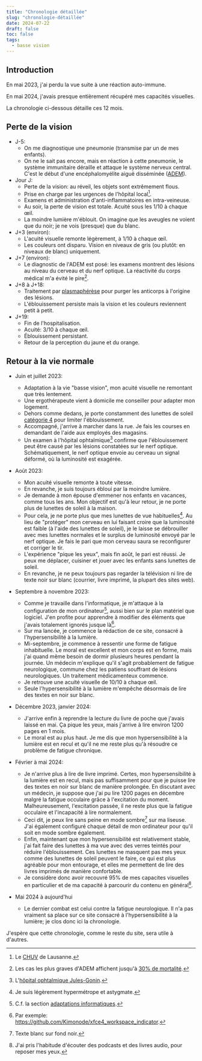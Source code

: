 ```yaml
---
title: "Chronologie détaillée"
slug: "chronologie-détaillée"
date: 2024-07-22
draft: false
toc: false
tags:
  - basse vision
---
```


## Introduction
En mai 2023, j'ai perdu la vue suite à une réaction auto-immune.

En mai 2024, j'avais presque entièrement récupéré mes capacités visuelles.

La chronologie ci-dessous détaille ces 12 mois.

## Perte de la vision
- J-5:
    - On me diagnostique une pneumonie (transmise par un de mes enfants).
    - On ne le sait pas encore, mais en réaction à cette pneumonie, le système immunitaire déraille et attaque le système nerveux central. C'est le début d'une encéphalomyélite aiguë disséminée ([ADEM](https://fr.wikipedia.org/wiki/Enc%C3%A9phalomy%C3%A9lite_aigu%C3%AB_diss%C3%A9min%C3%A9e)).
- Jour J: 
    - Perte de la vision: au réveil, les objets sont extrêmement flous.
    - Prise en charge par les urgences de l'hôpital local[^0].
    - Examens et administration d'anti-inflammatoires en intra-veineuse.
    - Au soir, la perte de vision est totale. Acuité sous les 1/10 à chaque &oelig;il.
    - La moindre lumière m'éblouit. On imagine que les aveugles ne voient que du noir; je ne vois (presque) que du blanc.
- J+3 (environ): 
    - L'acuité visuelle remonte légèrement, à 1/10 à chaque &oelig;il.
    - Les couleurs ont disparu. Vision en niveaux de gris (ou plutôt: en niveaux de blanc) uniquement.
- J+7 (environ):
    - Le diagnostic de l'ADEM est posé: les examens montrent des lésions au niveau du cerveau et du nerf optique. La réactivité du corps médical m'a évité le pire[^1].
- J+8 à J+18:
    - Traitement par [plasmaphérèse](https://fr.wikipedia.org/wiki/Plasmaph%C3%A9r%C3%A8se) pour purger les anticorps à l'origine des lésions.
    - L'éblouissement persiste mais la vision et les couleurs reviennent petit à petit.
- J+19:
    - Fin de l'hospitalisation.
    - Acuité: 3/10 à chaque &oelig;il. 
    - Éblouissement persistant.
    - Retour de la perception du jaune et du orange.

## Retour à la vie normale
- Juin et juillet 2023:
    - Adaptation à la vie "basse vision", mon acuité visuelle ne remontant que très lentement.
    - Une ergothérapeute vient à domicile me conseiller pour adapter mon logement.
    - Dehors comme dedans, je porte constamment des lunettes de soleil [catégorie 4](../adaptation/lunettes-de-soleil/#catégorie-4) pour limiter l'éblouissement.
    - Accompagné, j'arrive à marcher dans la rue. Je fais les courses en demandant de l'aide aux employés des magasins.
    - Un examen à l'hôpital ophtalmique[^2] confirme que l'éblouissement peut être causé par les lésions constatées sur le nerf optique. Schématiquement, le nerf optique envoie au cerveau un signal déformé, où la luminosité est exagérée.

- Août 2023:
    - Mon acuité visuelle remonte à toute vitesse.
    - En revanche, je suis toujours ébloui par la moindre lumière.
    - Je demande à mon épouse d'emmener nos enfants en vacances, comme tous les ans. Mon objectif est qu'à leur retour, je ne porte plus de lunettes de soleil à la maison. 
    - Pour cela, je ne porte plus que mes lunettes de vue habituelles[^3]. Au lieu de "protéger" mon cerveau en lui faisant croire que la luminosité est faible (à l'aide des lunettes de soleil), je le laisse se débrouiller avec mes lunettes normales et le surplus de luminosité envoyé par le nerf optique. Je fais le pari que mon cerveau saura se reconfigurer et corriger le tir. 
    - L'expérience "pique les yeux", mais fin août, le pari est réussi. Je peux me déplacer, cuisiner et jouer avec les enfants sans lunettes de soleil.
    - En revanche, je ne peux toujours pas regarder la télévision ni lire de texte noir sur blanc (courrier, livre imprimé, la plupart des sites web).

- Septembre à novembre 2023:
    - Comme je travaille dans l'informatique, je m'attaque à la configuration de mon ordinateur[^4], aussi bien sur le plan matériel que logiciel. J'en profite pour apprendre à modifier des éléments que j'avais totalement ignorés jusque là[^5].
    - Sur ma lancée, je commence la rédaction de ce site, consacré à l'hypersensibilité à la lumière.
    - Mi-septembre, je commence à ressentir une forme de fatigue inhabituelle. Le moral est excellent et mon corps est en forme, mais j'ai quand même besoin de dormir plusieurs heures pendant la journée. Un médecin m'explique qu'il s'agit probablement de fatigue neurologique, commune chez les patiens souffrant de lésions neurologiques. Un traitement médicamenteux commence.
    - Je retrouve une acuité visuelle de 10/10 à chaque &oelig;il.
    - Seule l'hypersensibilité à la lumière m'empêche désormais de lire des textes en noir sur blanc.

- Décembre 2023, janvier 2024:
    - J'arrive enfin à reprendre la lecture du livre de poche que j'avais laissé en mai. Ça pique les yeux, mais j'arrive à lire environ 1200 pages en 1 mois.
    - Le moral est au plus haut. Je me dis que mon hypersensibilité à la lumière est en recul et qu'il ne me reste plus qu'à résoudre ce problème de fatigue chronique.

- Février à mai 2024:
    - Je n'arrive plus à lire de livre imprimé. Certes, mon hypersensibilité à la lumière est en recul, mais pas suffisamment pour que je puisse lire des textes en noir sur blanc de manière prolongée. En discutant avec un médecin, je suppose que j'ai pu lire 1200 pages en décembre malgré la fatigue occulaire grâce à l'excitation du moment. Malheureusement, l'excitation passée, il ne reste plus que la fatigue occulaire et l'incapacité à lire normalement.
    - Ceci dit, je peux lire sans peine en mode sombre[^6] sur ma liseuse. J'ai également configuré chaque détail de mon ordinateur pour qu'il soit en mode sombre également. 
    - Enfin, maintenant que mon hypersensibilité est relativement stable, j'ai fait faire des lunettes à ma vue avec des verres teintés pour réduire l'éblouissement. Ces lunettes ne masquent pas mes yeux comme des lunettes de soleil peuvent le faire, ce qui est plus agréable pour mon entourage, et elles me permettent de lire des livres imprimés de manière confortable.
    - Je considère donc avoir recouvré 95% de mes capacites visuelles en particulier et de ma capacité à parcourir du contenu en général[^7].

- Mai 2024 à aujourd'hui
    - Le dernier combat est celui contre la fatigue neurologique. Il n'a pas vraiment sa place sur ce site consacré à l'hypersensibilité à la lumière; je clos donc ici la chronologie.

J'espère que cette chronologie, comme le reste du site, sera utile à d'autres.


[^0]: Le [CHUV](https://fr.wikipedia.org/wiki/Centre_hospitalier_universitaire_vaudois) de Lausanne.
[^1]: Les cas les plus graves d'ADEM affichent jusqu'à [30% de mortalité](https://www.ncbi.nlm.nih.gov/books/NBK430934/#_article-20607_s11_).
[^2]: L'[hôpital ophtalmique Jules-Gonin](https://www.ophtalmique.ch/).
[^3]: Je suis légèrement hypermétrope et astygmate.
[^4]: C.f. la section [adaptations informatiques](../adaptation/#informatique).
[^5]: Par exemple: https://github.com/Kimonode/xfce4_workspace_indicator.
[^6]: Texte blanc sur fond noir.
[^7]: J'ai pris l'habitude d'écouter des podcasts et des livres audio, pour reposer mes yeux. 
